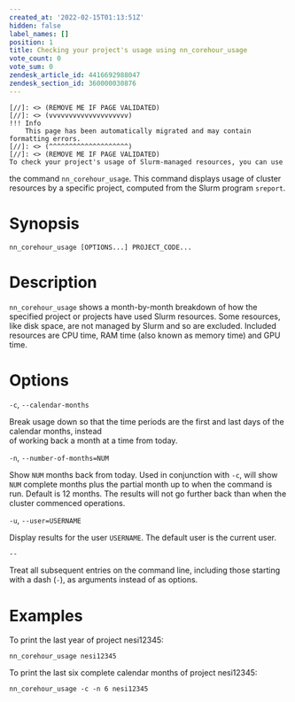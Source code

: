 ```yaml
---
created_at: '2022-02-15T01:13:51Z'
hidden: false
label_names: []
position: 1
title: Checking your project's usage using nn_corehour_usage
vote_count: 0
vote_sum: 0
zendesk_article_id: 4416692988047
zendesk_section_id: 360000030876
---
```



    [//]: <> (REMOVE ME IF PAGE VALIDATED)
    [//]: <> (vvvvvvvvvvvvvvvvvvvv)
    !!! Info
        This page has been automatically migrated and may contain formatting errors.
    [//]: <> (^^^^^^^^^^^^^^^^^^^^)
    [//]: <> (REMOVE ME IF PAGE VALIDATED)
    To check your project's usage of Slurm-managed resources, you can use
the command `nn_corehour_usage`. This command displays usage of cluster
resources by a specific project, computed from the Slurm program
`sreport`.

# Synopsis

    nn_corehour_usage [OPTIONS...] PROJECT_CODE...

# Description

`nn_corehour_usage` shows a month-by-month breakdown of how the
specified project or projects have used Slurm resources. Some resources,
like disk space, are not managed by Slurm and so are excluded. Included
resources are CPU time, RAM time (also known as memory time) and GPU
time.

# Options

`-c`, `--calendar-months`

Break usage down so that the time periods are the first and last days of
the calendar months, instead  
of working back a month at a time from today.

`-n`, `--number-of-months=NUM`

Show `NUM` months back from today. Used in conjunction with `-c`, will
show `NUM` complete months plus the partial month up to when the command
is run. Default is 12 months. The results will not go further back than
when the cluster commenced operations.

`-u`, `--user=USERNAME`

Display results for the user `USERNAME`. The default user is the current
user.

`--`

Treat all subsequent entries on the command line, including those
starting with a dash (`-`), as arguments instead of as options.

# Examples

To print the last year of project nesi12345:

    nn_corehour_usage nesi12345

To print the last six complete calendar months of project nesi12345:

    nn_corehour_usage -c -n 6 nesi12345
